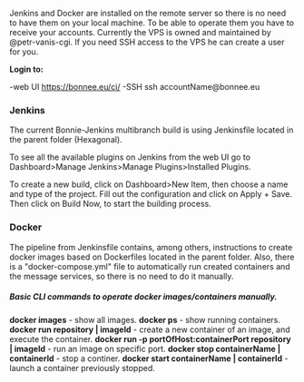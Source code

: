 Jenkins and Docker are installed on the remote server so there is no need to have them on your local machine.
To be able to operate them you have to receive your accounts. Currently the VPS is owned and maintained
by @petr-vanis-cgi. If you need SSH access to the VPS he can create a user for you.

**Login to:**

-web UI https://bonnee.eu/ci/
-SSH ssh accountName\@bonnee.eu

### Jenkins

The current Bonnie-Jenkins multibranch build is using
Jenkinsfile located in the parent folder (Hexagonal).

To see all the available plugins on Jenkins from the web UI go to
Dashboard>Manage Jenkins>Manage Plugins>Installed Plugins.

To create a new build, click on Dashboard>New Item, then choose a name and type
of the project. Fill out the configuration and click on Apply + Save.
Then click on Build Now, to start the building process.

### Docker

The pipeline from Jenkinsfile contains, among others,
instructions to create docker images based on Dockerfiles located in the
parent folder. Also, there is a "docker-compose.yml" file to
automatically run created containers and the message services, so there
is no need to do it manually.

##### Basic CLI commands to operate docker images/containers manually.

**docker images** - show all images.
**docker ps** - show running containers.
**docker run repository | imageId** - create a new container of an image, and execute the container.
**docker run -p portOfHost:containerPort repository | imageId** - run an image on specific port.
**docker stop containerName | containerId** - stop a continer.
**docker start containerName | containerId** - launch a container previously stopped.
